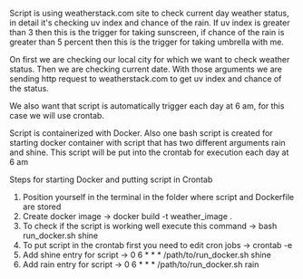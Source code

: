 Script is using weatherstack.com site to check current day weather status, in detail it's checking uv index and chance
of the rain. If uv index is greater than 3 then this is the trigger for taking sunscreen, if chance of the rain is greater than
5 percent then this is the trigger for taking umbrella with me.

On first we are checking our local city for which we want to check weather status. Then we are checking current date.
With those arguments we are sending http request to weatherstack.com to get uv index and chance of the status.

We also want that script is automatically trigger each day at 6 am, for this case we will use crontab.

Script is containerized with Docker. Also one bash script is created for starting docker container with script that has
two different arguments rain and shine. This script will be put into the crontab for execution each day at 6 am

Steps for starting Docker and putting script in Crontab

1. Position yourself in the terminal in the folder where script and Dockerfile are stored
2. Create docker image -> docker build -t weather_image .
3. To check if the script is working well execute this command -> bash run_docker.sh shine
4. To put script in the crontab first you need to edit cron jobs -> crontab -e
5. Add shine entry for script -> 0 6 * * * /path/to/run_docker.sh shine
6. Add rain entry for script -> 0 6 * * * /path/to/run_docker.sh rain
